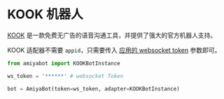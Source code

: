 # KOOK 机器人

[KOOK](https://www.kookapp.cn/) 是一款免费无广告的语音沟通工具，并提供了强大的官方机器人支持。

KOOK 适配器不需要 `appid`，只需要传入 [应用的 websocket token](https://developer.kookapp.cn/app/index) 参数即可。

```python
from amiyabot import KOOKBotInstance

ws_token = '******' # websocket Token

bot = AmiyaBot(token=ws_token, adapter=KOOKBotInstance)
```
